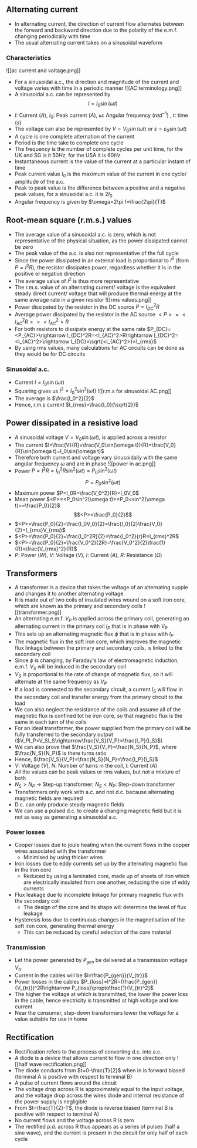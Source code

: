 ## Alternating current
- In alternating current, the direction of current flow alternates between the forward and backward direction due to the polarity of the e.m.f. changing periodically with time
- The usual alternating current takes on a sinusoidal waveform
### Characteristics
![[ac current and voltage.png]]
- For a sinusoidal a.c., the direction and magnitude of the current and voltage varies with time in a periodic manner
![[AC terminology.png]]
- A sinusoidal a.c. can be represented by
  $$I=I_0\sin(\omega t)$$
- $I$: Current ($A$), $I_0$: Peak current ($A$), $\omega$: Angular frequency ($rad^{-1})$ , $t$: time ($s$)
- The voltage can also be represented by $V=V_0\sin(\omega t)$ or $\varepsilon=\varepsilon_0\sin(\omega t)$
- A cycle is one complete alternation of the current
- Period is the time take to complete one cycle
- The frequency is the number of complete cycles per unit time, for the UK and SG is it $50Hz$, for the USA it is $60Hz$
- Instantaneous current is the value of the current at a particular instant of time
- Peak current value $I_0$ is the maximum value of the current in one cycle/ amplitude of the a.c.
- Peak to peak value is the difference between a positive and a negative peak values, for a sinusoidal a.c. it is $2I_0$
- Angular frequency is given by $\omega=2\pi f=\frac{2\pi}{T}$
## Root-mean square (r.m.s.) values
- The average value of a sinusoidal a.c. is zero, which is not representative of the physical situation, as the power dissipated cannot be zero
- The peak value of the a.c. is also not representative of the full cycle
- Since the power dissipated in an external load is proportional to $I^2$ (from $P=I^2R$), the resistor dissipates power, regardless whether it is in the positive or negative direction
- The average value of $I^2$ is thus more representative
- The r.m.s. value of an alternating current/ voltage is the equivalent steady direct current/ voltage that will produce thermal energy at the same average rate in a given resistor
![[rms values.png]]
- Power dissipated by the resistor in the DC source $P=I_{DC}^2R$
- Average power dissipated by the resistor in the AC source $<P>=<I_{AC}^2R>=<I_{AC}^2>R$
- For both resistors to dissipate energy at the same rate $P_{DC}=<P_{AC}>\rightarrow I_{DC}^2R=<I_{AC}^2>R\rightarrow I_{DC}^2=<I_{AC}^2>\rightarrow I_{DC}=\sqrt{<I_{AC}^2>}=I_{rms}$
- By using rms values, many calculations for AC circuits can be done as they would be for DC circuits
### Sinusoidal a.c.
- Current $I=I_0\sin(\omega t)$
- Squaring gives us $I^2=I_0^2\sin^2(\omega t)$
![[r.m.s for sinusoidal AC.png]]
- The average is $\frac{I_0^2}{2}$
- Hence, r.m.s current $I_{rms}=\frac{I_0}{\sqrt{2}}$
## Power dissipated in a resistive load
- A sinusoidal voltage $V=V_0\sin(\omega t)$, is applied across a resistor
- The current $I=\frac{V}{R}=\frac{V_0\sin(\omega t)}{R}=\frac{V_0}{R}\sin(\omega t)=I_0\sin(\omega t)$
- Therefore both current and voltage vary sinusoidally with the same angular frequency $\omega$ and are in phase
![[power in ac.png]]
- Power $P=I^2R=I_0^2R\sin^2(\omega t)=P_0\sin^2(\omega t)$
  $$P=P_0\sin^2(\omega t)$$
- Maximum power $P=I_0R=\frac{V_0^2}{R}=I_0V_0$
- Mean power $<P>=<P_0sin^2(\omega t)>=P_0<sin^2(\omega t)>=\frac{P_0}{2}$
  $$<P>=\frac{P_0}{2}$$
- $<P>=\frac{P_0}{2}=\frac{I_0V_0}{2}=\frac{I_0}{2}\frac{V_0}{2}=I_{rms}V_{rms}$
- $<P>=\frac{P_0}{2}=\frac{I_0^2R}{2}=\frac{I_0^2}{r}R=I_{rms}^2R$
- $<P>=\frac{P_0}{2}=\frac{V_0^2}{2R}=\frac{V_0^2}{2}\frac{1}{R}=\frac{V_{rms}^2}{R}$
- $P$: Power ($W$), $V$: Voltage ($V$), $I$: Current ($A$), $R$: Resistance ($\Omega$)
## Transformers
- A transformer is a device that takes the voltage of an alternating supple and changes it to another alternating voltage
- It is made out of two coils of insulated wires wound on a soft iron core, which are known as the primary and secondary coils
![[transformer.png]]
- An alternating e.m.f. $V_P$ is applied across the primary coil, generating an alternating current in the primary coil $I_P$ that is in phase with $V_P$
- This sets up an alternating magnetic flux $\phi$ that is in phase with $I_P$
- The magnetic flux in the soft iron core, which improves the magnetic flux linkage between the primary and secondary coils, is linked to the secondary coil
- Since $\phi$ is changing, by Faraday's law of electromagnetic induction, e.m.f. $V_S$ will be induced in the secondary coil
- $V_S$ is proportional to the rate of change of magnetic flux, so it will alternate at the same frequency as $V_P$
- If a load is connected to the secondary circuit, a current $I_S$ will flow in the secondary coil and transfer energy from the primary circuit to the load
- We can also neglect the resistance of the coils and assume all of the magnetic flux is confined tot he iron core, so that magnetic flux is the same in each turn of the coils
- For an ideal transformer, the power supplied from the primary coil will be fully transferred to the secondary output ($V_PI_P=V_SI_S\rightarrow\frac{V_S}{V_P}=\frac{I_P}{I_S}$)
- We can also prove that $\frac{V_S}{V_P}=\frac{N_S}{N_P}$, where $\frac{N_S}{N_P}$ is there turns ratio
- Hence, $\frac{V_S}{V_P}=\frac{N_S}{N_P}=\frac{I_P}{I_S}$
- $V$: Voltage ($V$), $N$: Number of turns in the coil, $I$: Current ($A$)
- All the values can be peak values or rms values, but not a mixture of both
- $N_S>N_P$ -> Step-up transformer; $N_S<N_P$: Step-down transformer
- Transformers only work with a.c. and not d.c. because alternating magnetic fields are required
- D.c. can only produce steady magnetic fields
- We can use a pulsed d.c. to create a changing magnetic field but it is not as easy as generating a sinusoidal a.c.
### Power losses
- Cooper losses due to joule heating when the current flows in the copper wires associated with the transformer
	- Minimised by using thicker wires
- Iron losses due to eddy currents set up by the alternating magnetic flux in the iron core
	- Reduced by using a laminated core, made up of sheets of iron which are electrically insulated from one another, reducing the size of eddy currents
- Flux leakage due to incomplete linkage for primary magnetic flux with the secondary coil
	- The design of the core and its shape will determine the level of flux leakage
- Hysteresis loss due to continuous changes in the magnetisation of the soft iron core, generating thermal energy
	- This can be reduced by careful selection of the core material
### Transmission
- Let the power generated by $P_{gen}$ be delivered at a transmission voltage $V_{tr}$
- Current in the cables will be $I=\frac{P_{gen}}{V_{tr}}$
- Power losses in the cables $P_{loss}=I^2R=(\frac{P_{gen}}{V_{tr}})^2R\rightarrow P_{loss}\propto\frac{1}{V_{tr}^2}$
- The higher the voltage at which is transmitted, the lower the power loss in the cable, hence electricity is transmitted at high voltage and low current
- Near the consumer, step-down transformers lower the voltage for a value suitable for use in home
## Rectification
- Rectification refers to the process of converting d.c. into a.c.
- A diode is a device that allows current to flow in one direction only
![[half wave rectification.png]]
- The diode conducts from $t=0-\frac{T}{2}$ when in is forward biased (terminal A is positive with respect to terminal B)
- A pulse of current flows around the circuit
- The voltage drop across R is approximately equal to the input voltage, and the voltage drop across the wires diode and internal resistance of the power supply is negligible
- From $t=\frac{T}{2}-T$, the diode is reverse biased (terminal B is positive with respect to terminal A)
- No current flows and the voltage across R is zero
- The rectified p.d. across R thus appears as a series of pulses (half a sine wave), and the current is present in the circuit for only half of each cycle